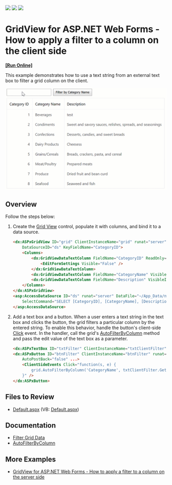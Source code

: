 <!-- default badges list -->
![](https://img.shields.io/endpoint?url=https://codecentral.devexpress.com/api/v1/VersionRange/128533319/13.1.4%2B)
[![](https://img.shields.io/badge/Open_in_DevExpress_Support_Center-FF7200?style=flat-square&logo=DevExpress&logoColor=white)](https://supportcenter.devexpress.com/ticket/details/E3583)
[![](https://img.shields.io/badge/📖_How_to_use_DevExpress_Examples-e9f6fc?style=flat-square)](https://docs.devexpress.com/GeneralInformation/403183)
<!-- default badges end -->
# GridView for ASP.NET Web Forms - How to apply a filter to a column on the client side
<!-- run online -->
**[[Run Online]](https://codecentral.devexpress.com/e3583/)**
<!-- run online end -->

This example demonstrates how to use a text string from an external text box to filter a grid column on the client.

![AutoFilterByColumn](AutoFilterByColumn.gif)

## Overview

Follow the steps below:

1. Create the [Grid View](https://docs.devexpress.com/AspNet/DevExpress.Web.ASPxGridView) control, populate it with columns, and bind it to a data source.

    ```aspx
    <dx:ASPxGridView ID="grid" ClientInstanceName="grid" runat="server" AutoGenerateColumns="False"
        DataSourceID="ds" KeyFieldName="CategoryID">
        <Columns>
            <dx:GridViewDataTextColumn FieldName="CategoryID" ReadOnly="True" VisibleIndex="0">
                <EditFormSettings Visible="False" />
            </dx:GridViewDataTextColumn>
            <dx:GridViewDataTextColumn FieldName="CategoryName" VisibleIndex="1" />
            <dx:GridViewDataTextColumn FieldName="Description" VisibleIndex="2" />
        </Columns>
    </dx:ASPxGridView>
    <asp:AccessDataSource ID="ds" runat="server" DataFile="~/App_Data/nwind.mdb"
        SelectCommand="SELECT [CategoryID], [CategoryName], [Description] FROM [Categories]">
    </asp:AccessDataSource>
    ```

2. Add a text box and a button. When a user enters a text string in the text box and clicks the button, the grid filters a particular column by the entered string. To enable this behavior, handle the button's client-side [Click](https://docs.devexpress.com/AspNet/js-ASPxClientButton.Click) event. In the handler, call the grid's [AutoFilterByColumn](https://docs.devexpress.com/AspNet/js-ASPxClientGridView.AutoFilterByColumn(column-val)) method and pass the edit value of the text box as a parameter.

    ```aspx
    <dx:ASPxTextBox ID="txtFilter" ClientInstanceName="txtClientFilter" runat="server" ... />
    <dx:ASPxButton ID="btnFilter" ClientInstanceName="btnFilter" runat="server" Text="Filter by CategoryName"
        AutoPostBack="false" ...>
        <ClientSideEvents Click="function(s, e) {
            grid.AutoFilterByColumn('CategoryName', txtClientFilter.GetValue());
        }" />
    </dx:ASPxButton>
    ```

## Files to Review

* [Default.aspx](./CS/WebSite/Default.aspx) (VB: [Default.aspx](./VB/WebSite/Default.aspx))

## Documentation

* [Filter Grid Data](https://docs.devexpress.com/AspNet/3716/components/grid-view/concepts/filter-data)
* [AutoFilterByColumn](https://docs.devexpress.com/AspNet/js-ASPxClientGridView.AutoFilterByColumn(column-val))

## More Examples

* [GridView for ASP.NET Web Forms - How to apply a filter to a column on the server side](https://github.com/DevExpress-Examples/asp-net-web-forms-grid-filter-column-on-the-server)
